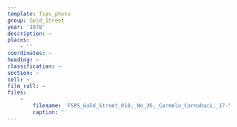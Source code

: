 ```yaml
---
template: fsps_photo
group: Gold_Street
year: '1978'
description: ~
places:
    - ''
coordinates: ~
heading: ~
classification: ~
section: ~
cell: ~
film_roll: ~
files:
    -
        filename: 'FSPS_Gold_Street_018,_No_26,_Carmelo_Carnabuci,_17-5-B,_1978.png'
        caption: ''
---
```

